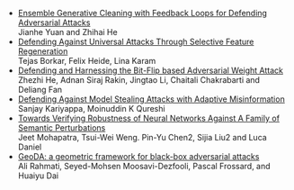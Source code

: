 - [Ensemble Generative Cleaning with Feedback Loops for Defending Adversarial Attacks](https://openaccess.thecvf.com/content_CVPR_2020/papers/Yuan_Ensemble_Generative_Cleaning_With_Feedback_Loops_for_Defending_Adversarial_Attacks_CVPR_2020_paper.pdf)  
  Jianhe Yuan and Zhihai He  
- [Defending Against Universal Attacks Through Selective Feature Regeneration](https://openaccess.thecvf.com/content_CVPR_2020/papers/Borkar_Defending_Against_Universal_Attacks_Through_Selective_Feature_Regeneration_CVPR_2020_paper.pdf)  
  Tejas Borkar, Felix Heide, Lina Karam   
- [Defending and Harnessing the Bit-Flip based Adversarial Weight Attack](https://openaccess.thecvf.com/content_CVPR_2020/papers/He_Defending_and_Harnessing_the_Bit-Flip_Based_Adversarial_Weight_Attack_CVPR_2020_paper.pdf)  
  Zhezhi He, Adnan Siraj Rakin, Jingtao Li, Chaitali Chakrabarti and Deliang Fan  
- [Defending Against Model Stealing Attacks with Adaptive Misinformation](https://openaccess.thecvf.com/content_CVPR_2020/papers/Kariyappa_Defending_Against_Model_Stealing_Attacks_With_Adaptive_Misinformation_CVPR_2020_paper.pdf)  
  Sanjay Kariyappa, Moinuddin K Qureshi  
- [Towards Verifying Robustness of Neural Networks Against A Family of Semantic Perturbations](https://openaccess.thecvf.com/content_CVPR_2020/papers/Mohapatra_Towards_Verifying_Robustness_of_Neural_Networks_Against_A_Family_of_CVPR_2020_paper.pdf)  
  Jeet Mohapatra, Tsui-Wei Weng. Pin-Yu Chen2, Sijia Liu2 and Luca Daniel  
- [GeoDA: a geometric framework for black-box adversarial attacks](https://openaccess.thecvf.com/content_CVPR_2020/papers/Rahmati_GeoDA_A_Geometric_Framework_for_Black-Box_Adversarial_Attacks_CVPR_2020_paper.pdf)   
  Ali Rahmati, Seyed-Mohsen Moosavi-Dezfooli, Pascal Frossard, and Huaiyu Dai

  
  
  
